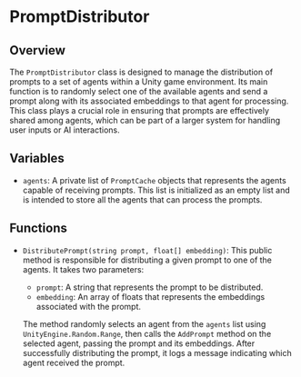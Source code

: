 # PromptDistributor

## Overview
The `PromptDistributor` class is designed to manage the distribution of prompts to a set of agents within a Unity game environment. Its main function is to randomly select one of the available agents and send a prompt along with its associated embeddings to that agent for processing. This class plays a crucial role in ensuring that prompts are effectively shared among agents, which can be part of a larger system for handling user inputs or AI interactions.

## Variables
- `agents`: A private list of `PromptCache` objects that represents the agents capable of receiving prompts. This list is initialized as an empty list and is intended to store all the agents that can process the prompts.

## Functions
- `DistributePrompt(string prompt, float[] embedding)`: This public method is responsible for distributing a given prompt to one of the agents. It takes two parameters:
  - `prompt`: A string that represents the prompt to be distributed.
  - `embedding`: An array of floats that represents the embeddings associated with the prompt.
  
  The method randomly selects an agent from the `agents` list using `UnityEngine.Random.Range`, then calls the `AddPrompt` method on the selected agent, passing the prompt and its embeddings. After successfully distributing the prompt, it logs a message indicating which agent received the prompt.